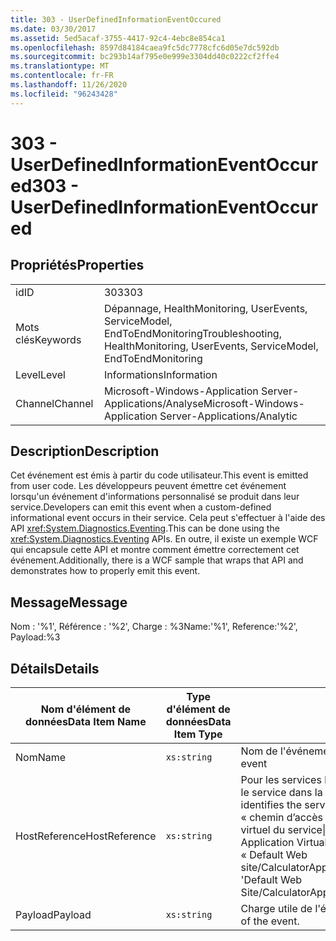```yaml
---
title: 303 - UserDefinedInformationEventOccured
ms.date: 03/30/2017
ms.assetid: 5ed5acaf-3755-4417-92c4-4ebc8e854ca1
ms.openlocfilehash: 8597d84184caea9fc5dc7778cfc6d05e7dc592db
ms.sourcegitcommit: bc293b14af795e0e999e3304dd40c0222cf2ffe4
ms.translationtype: MT
ms.contentlocale: fr-FR
ms.lasthandoff: 11/26/2020
ms.locfileid: "96243428"
---
```

# <a name="303---userdefinedinformationeventoccured"></a><span data-ttu-id="2be02-102">303 - UserDefinedInformationEventOccured</span><span class="sxs-lookup"><span data-stu-id="2be02-102">303 - UserDefinedInformationEventOccured</span></span>

## <a name="properties"></a><span data-ttu-id="2be02-103">Propriétés</span><span class="sxs-lookup"><span data-stu-id="2be02-103">Properties</span></span>  
  
|||  
|-|-|  
|<span data-ttu-id="2be02-104">id</span><span class="sxs-lookup"><span data-stu-id="2be02-104">ID</span></span>|<span data-ttu-id="2be02-105">303</span><span class="sxs-lookup"><span data-stu-id="2be02-105">303</span></span>|  
|<span data-ttu-id="2be02-106">Mots clés</span><span class="sxs-lookup"><span data-stu-id="2be02-106">Keywords</span></span>|<span data-ttu-id="2be02-107">Dépannage, HealthMonitoring, UserEvents, ServiceModel, EndToEndMonitoring</span><span class="sxs-lookup"><span data-stu-id="2be02-107">Troubleshooting, HealthMonitoring, UserEvents, ServiceModel, EndToEndMonitoring</span></span>|  
|<span data-ttu-id="2be02-108">Level</span><span class="sxs-lookup"><span data-stu-id="2be02-108">Level</span></span>|<span data-ttu-id="2be02-109">Informations</span><span class="sxs-lookup"><span data-stu-id="2be02-109">Information</span></span>|  
|<span data-ttu-id="2be02-110">Channel</span><span class="sxs-lookup"><span data-stu-id="2be02-110">Channel</span></span>|<span data-ttu-id="2be02-111">Microsoft-Windows-Application Server-Applications/Analyse</span><span class="sxs-lookup"><span data-stu-id="2be02-111">Microsoft-Windows-Application Server-Applications/Analytic</span></span>|  
  
## <a name="description"></a><span data-ttu-id="2be02-112">Description</span><span class="sxs-lookup"><span data-stu-id="2be02-112">Description</span></span>  

 <span data-ttu-id="2be02-113">Cet événement est émis à partir du code utilisateur.</span><span class="sxs-lookup"><span data-stu-id="2be02-113">This event is emitted from user code.</span></span> <span data-ttu-id="2be02-114">Les développeurs peuvent émettre cet événement lorsqu'un événement d'informations personnalisé se produit dans leur service.</span><span class="sxs-lookup"><span data-stu-id="2be02-114">Developers can emit this event when a custom-defined informational event occurs in their service.</span></span> <span data-ttu-id="2be02-115">Cela peut s'effectuer à l'aide des API <xref:System.Diagnostics.Eventing>.</span><span class="sxs-lookup"><span data-stu-id="2be02-115">This can be done using the <xref:System.Diagnostics.Eventing> APIs.</span></span> <span data-ttu-id="2be02-116">En outre, il existe un exemple WCF qui encapsule cette API et montre comment émettre correctement cet événement.</span><span class="sxs-lookup"><span data-stu-id="2be02-116">Additionally, there is a WCF sample that wraps that API and demonstrates how to properly emit this event.</span></span>  
  
## <a name="message"></a><span data-ttu-id="2be02-117">Message</span><span class="sxs-lookup"><span data-stu-id="2be02-117">Message</span></span>  

 <span data-ttu-id="2be02-118">Nom : '%1', Référence : '%2', Charge : %3</span><span class="sxs-lookup"><span data-stu-id="2be02-118">Name:'%1', Reference:'%2', Payload:%3</span></span>  
  
## <a name="details"></a><span data-ttu-id="2be02-119">Détails</span><span class="sxs-lookup"><span data-stu-id="2be02-119">Details</span></span>  
  
|<span data-ttu-id="2be02-120">Nom d'élément de données</span><span class="sxs-lookup"><span data-stu-id="2be02-120">Data Item Name</span></span>|<span data-ttu-id="2be02-121">Type d'élément de données</span><span class="sxs-lookup"><span data-stu-id="2be02-121">Data Item Type</span></span>|<span data-ttu-id="2be02-122">Description</span><span class="sxs-lookup"><span data-stu-id="2be02-122">Description</span></span>|  
|--------------------|--------------------|-----------------|  
|<span data-ttu-id="2be02-123">Nom</span><span class="sxs-lookup"><span data-stu-id="2be02-123">Name</span></span>|`xs:string`|<span data-ttu-id="2be02-124">Nom de l'événement défini par l'utilisateur.</span><span class="sxs-lookup"><span data-stu-id="2be02-124">The user-defined name of the event</span></span>|  
|<span data-ttu-id="2be02-125">HostReference</span><span class="sxs-lookup"><span data-stu-id="2be02-125">HostReference</span></span>|`xs:string`|<span data-ttu-id="2be02-126">Pour les services hébergés par le Web, ce champ identifie de manière unique le service dans la hiérarchie Web.</span><span class="sxs-lookup"><span data-stu-id="2be02-126">For Web hosted services, this field uniquely identifies the service in the Web hierarchy.</span></span> <span data-ttu-id="2be02-127">Son format est défini en tant que « chemin d’accès virtuel de l’application nom du site Web&#124;chemin d’accès virtuel du service&#124;ServiceName ».</span><span class="sxs-lookup"><span data-stu-id="2be02-127">Its format is defined as 'Web Site Name Application Virtual Path&#124;Service Virtual Path&#124;ServiceName'.</span></span> <span data-ttu-id="2be02-128">Exemple : « Default Web site/CalculatorApplication&#124;/CalculatorService.svc&#124;CalculatorService ».</span><span class="sxs-lookup"><span data-stu-id="2be02-128">Example: 'Default Web Site/CalculatorApplication&#124;/CalculatorService.svc&#124;CalculatorService'.</span></span>|  
|<span data-ttu-id="2be02-129">Payload</span><span class="sxs-lookup"><span data-stu-id="2be02-129">Payload</span></span>|`xs:string`|<span data-ttu-id="2be02-130">Charge utile de l'événement définie par l'utilisateur.</span><span class="sxs-lookup"><span data-stu-id="2be02-130">The user-defined payload of the event.</span></span>|
